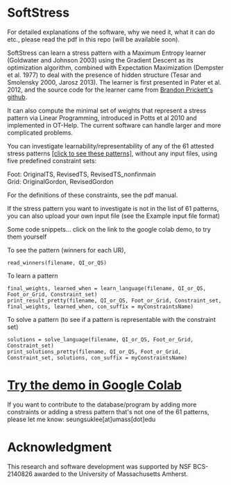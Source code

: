 # SoftStress
For detailed explanations of the software, why we need it, what it can do etc., please read the pdf in this repo (will be available soon). 

SoftStress can learn a stress pattern with a Maximum Entropy learner (Goldwater and Johnson 2003) using the Gradient Descent as its optimization algorithm, combined with Expectation Maximization (Dempster et al. 1977) to deal with the presence of hidden structure (Tesar and Smolensky 2000, Jarosz 2013). The learner is first presented in Pater et al. 2012, and the source code for the learner came from [Brandon Prickett's github](https://github.com/blprickett/Hidden-Structure-MaxEnt). 

It can also compute the minimal set of weights that represent a stress pattern via Linear Programming, introduced in Potts et al 2010 and implemented in OT-Help. The current software can handle larger and more complicated problems. 

You can investigate learnability/representability of any of the 61 attested stress patterns [[click to see these patterns]](https://docs.google.com/spreadsheets/d/1S6ZATuLHsgWLTHFUazIvdQwL-Gkr5H2XmsrDtYzQ8qI/edit#gid=594535280), without any input files, using five predefined constraint sets:

Foot: OriginalTS, RevisedTS, RevisedTS_nonfinmain\
Grid: OriginalGordon, RevisedGordon

For the definitions of these constraints, see the pdf manual.

If the stress pattern you want to investigate is not in the list of 61 patterns, you can also upload your own input file (see the Example input file format)

Some code snippets... click on the link to the google colab demo, to try them yourself

To see the pattern (winners for each UR), 
```
read_winners(filename, QI_or_QS)
```
To learn a pattern
```
final_weights, learned_when = learn_language(filename, QI_or_QS, Foot_or_Grid, Constraint_set)
print_result_pretty(filename, QI_or_QS, Foot_or_Grid, Constraint_set, final_weights, learned_when, con_suffix = myConstraintsName)
```
To solve a pattern (to see if a pattern is representable with the constraint set)
```
solutions = solve_language(filename, QI_or_QS, Foot_or_Grid, Constraint_set)
print_solutions_pretty(filename, QI_or_QS, Foot_or_Grid, Constraint_set, solutions, con_suffix = myConstraintsName)
```

# [Try the demo in Google Colab](https://colab.research.google.com/drive/10kKmw0Eeb4F-8F99WxRzdu31Tlcnp6ff?usp=sharing)

If you want to contribute to the database/program by adding more constraints or adding a stress pattern that's not one of the 61 patterns, please let me know: seungsuklee[at]umass[dot]edu
# Acknowledgment
This research and software development was supported by NSF BCS-2140826 awarded to the University of Massachusetts Amherst.
